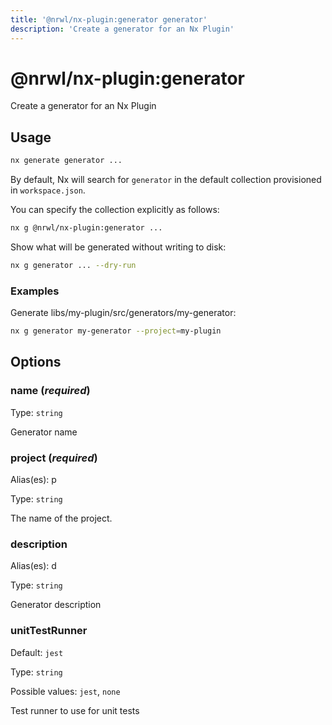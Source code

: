 ```yaml
---
title: '@nrwl/nx-plugin:generator generator'
description: 'Create a generator for an Nx Plugin'
---
```


# @nrwl/nx-plugin:generator

Create a generator for an Nx Plugin

## Usage

```bash
nx generate generator ...
```

By default, Nx will search for `generator` in the default collection provisioned in `workspace.json`.

You can specify the collection explicitly as follows:

```bash
nx g @nrwl/nx-plugin:generator ...
```

Show what will be generated without writing to disk:

```bash
nx g generator ... --dry-run
```

### Examples

Generate libs/my-plugin/src/generators/my-generator:

```bash
nx g generator my-generator --project=my-plugin
```

## Options

### name (_**required**_)

Type: `string`

Generator name

### project (_**required**_)

Alias(es): p

Type: `string`

The name of the project.

### description

Alias(es): d

Type: `string`

Generator description

### unitTestRunner

Default: `jest`

Type: `string`

Possible values: `jest`, `none`

Test runner to use for unit tests
